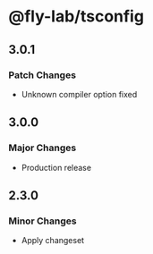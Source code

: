 # @fly-lab/tsconfig

## 3.0.1

### Patch Changes

- Unknown compiler option fixed

## 3.0.0

### Major Changes

- Production release

## 2.3.0

### Minor Changes

- Apply changeset
